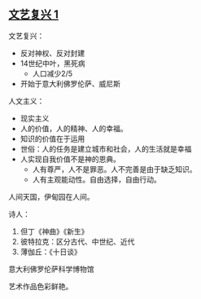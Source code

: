 ## [文艺复兴 1](https://www.bilibili.com/bangumi/play/ep517749)


文艺复兴：
- 反对神权、反对封建
- 14世纪中叶，黑死病
  - 人口减少2/5
- 开始于意大利佛罗伦萨、威尼斯

人文主义：
- 现实主义
- 人的价值，人的精神、人的幸福。
- 知识的价值在于运用
- 世俗：人的任务是建立城市和社会，人的生活就是幸福
- 人实现自我价值不是神的恩典。
  - 人有尊严，人不是罪恶。人不完善是由于缺乏知识。
  - 人有主观能动性。自由选择，自由行动。

人间天国，伊甸园在人间。

诗人：
1. 但丁《神曲》《新生》
2. 彼特拉克：区分古代、中世纪、近代
3. 薄伽丘：《十日谈》

意大利佛罗伦萨科学博物馆

艺术作品色彩鲜艳。


